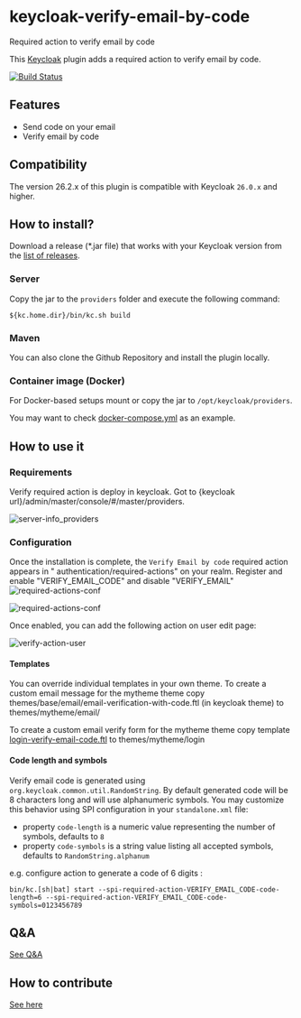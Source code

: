 # keycloak-verify-email-by-code

Required action to verify email by code

This [Keycloak](https://www.keycloak.org) plugin adds a required action to verify email by code.

[![Build Status](https://github.com/RedFroggy/keycloak-verify-email-by-code/actions/workflows/tag.yml/badge.svg)](https://github.com/RedFroggy/keycloak-verify-email-by-code)

## Features

* Send code on your email
* Verify email by code

## Compatibility

The version 26.2.x of this plugin is compatible with Keycloak `26.0.x` and higher.

## How to install?

Download a release (*.jar file) that works with your Keycloak version from
the [list of releases](https://github.com/RedFroggy/keycloak-verify-email-by-code/releases).

### Server

Copy the jar to the `providers` folder and execute the following command:

```shell
${kc.home.dir}/bin/kc.sh build
```

### Maven

You can also clone the Github Repository and install the plugin locally.

### Container image (Docker)

For Docker-based setups mount or copy the jar to `/opt/keycloak/providers`.

You may want to check [docker-compose.yml](docker-compose.yml) as an example.

## How to use it

### Requirements

Verify required action is deploy in keycloak. Got to {keycloak url}/admin/master/console/#/master/providers.

![server-info_providers](/assets/server-info_providers.png)

### Configuration

Once the installation is complete, the `Verify Email by code` required action appears in "
authentication/required-actions" on your realm. Register and enable "VERIFY_EMAIL_CODE" and disable "VERIFY_EMAIL"
![required-actions-conf](/assets/register-action.png)

![required-actions-conf](/assets/required-actions-conf.png)

Once enabled, you can add the following action on user edit page:

![verify-action-user](/assets/verify-action-user.png)

#### Templates

You can override individual templates in your own theme. To create a custom email message for the mytheme theme copy
themes/base/email/email-verification-with-code.ftl (in keycloak theme) to themes/mytheme/email/

To create a custom email verify form for the mytheme theme copy template
[login-verify-email-code.ftl](src/main/resources/theme-resources/templates/login-verify-email-code.ftl) to
themes/mytheme/login

#### Code length and symbols

Verify email code is generated using `org.keycloak.common.util.RandomString`. By default generated code will be 8 characters long and will use alphanumeric symbols. You may customize this behavior using SPI configuration in your `standalone.xml` file:

- property `code-length` is a numeric value representing the number of symbols, defaults to `8`
- property `code-symbols` is a string value listing all accepted symbols, defaults to `RandomString.alphanum`

e.g. configure action to generate a code of 6 digits :

```shell
bin/kc.[sh|bat] start --spi-required-action-VERIFY_EMAIL_CODE-code-length=6 --spi-required-action-VERIFY_EMAIL_CODE-code-symbols=0123456789 
```

## Q&A

[See Q&A](FAQ.md)

## How to contribute

[See here](CONTRIBUTING.en.md)

